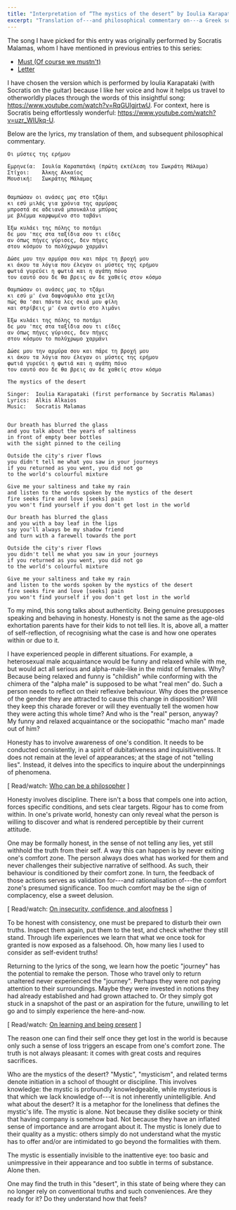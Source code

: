 ```yaml
---
title: "Interpretation of “The mystics of the desert” by Ioulia Karapataki"
excerpt: "Translation of---and philosophical commentary on---a Greek song whose translated title is 'The mystics of the desert'."
---
```


The song I have picked for this entry was originally performed by
Socratis Malamas, whom I have mentioned in previous entries to this
series:

- [Must (Of course we mustn't)](https://protesilaos.com/interpretations/2022-08-26-moscholiou-must/)
- [Letter](https://protesilaos.com/interpretations/2022-06-29-malamas-letter/)

I have chosen the version which is performed by Ioulia Karapataki (with
Socratis on the guitar) because I like her voice and how it helps us
travel to otherworldly places through the words of this insightful song:
<https://www.youtube.com/watch?v=RqGUlgjrtwU>.  For context, here is
Socratis being effortlessly wonderful: <https://www.youtube.com/watch?v=uzr_WIUkq-U>.

Below are the lyrics, my translation of them, and subsequent
philosophical commentary.

```
Οι μύστες της ερήμου

Εμρηνεία:  Ιουλία Καραπατάκη (πρώτη εκτέλεση του Σωκράτη Μάλαμα)
Στίχοι:    Άλκης Αλκαίος
Μουσική:   Σωκράτης Μάλαμας


Θαμπώσαν οι ανάσες μας στο τζάμι
κι εσύ μιλάς για χρόνια της αρμύρας
μπροστά σε αδειανά μπουκάλια μπύρας
με βλέμμα καρφωμένο στο ταβάνι

Έξω κυλάει της πόλης το ποτάμι
δε μου 'πες στα ταξίδια σου τι είδες
αν όπως πήγες γύρισες, δεν πήγες
στου κόσμου το πολύχρωμο χαρμάνι

Δώσε μου την αρμύρα σου και πάρε τη βροχή μου
κι άκου τα λόγια που έλεγαν οι μύστες της ερήμου
φωτιά γυρεύει η φωτιά και η αγάπη πόνο
τον εαυτό σου δε θα βρεις αν δε χαθείς στον κόσμο

Θαμπώσαν οι ανάσες μας το τζάμι
κι εσύ μ' ένα δαφνόφυλλο στα χείλη
πώς θα 'σαι πάντα λες σκιά μου φίλη
και στρίβεις μ' ένα αντίο στο λιμάνι

Έξω κυλάει της πόλης το ποτάμι
δε μου 'πες στα ταξίδια σου τι είδες
αν όπως πήγες γύρισες, δεν πήγες
στου κόσμου το πολύχρωμο χαρμάνι

Δώσε μου την αρμύρα σου και πάρε τη βροχή μου
κι άκου τα λόγια που έλεγαν οι μύστες της ερήμου
φωτιά γυρεύει η φωτιά και η αγάπη πόνο
τον εαυτό σου δε θα βρεις αν δε χαθείς στον κόσμο
```

```
The mystics of the desert

Singer:  Ioulia Karapataki (first performance by Socratis Malamas)
Lyrics:  Alkis Alkaios
Music:   Socratis Malamas


Our breath has blurred the glass
and you talk about the years of saltiness
in front of empty beer bottles
with the sight pinned to the ceiling

Outside the city's river flows
you didn't tell me what you saw in your journeys
if you returned as you went, you did not go
to the world's colourful mixture

Give me your saltiness and take my rain
and listen to the words spoken by the mystics of the desert
fire seeks fire and love [seeks] pain
you won't find yourself if you don't get lost in the world

Our breath has blurred the glass
and you with a bay leaf in the lips
say you'll always be my shadow friend
and turn with a farewell towards the port

Outside the city's river flows
you didn't tell me what you saw in your journeys
if you returned as you went, you did not go
to the world's colourful mixture

Give me your saltiness and take my rain
and listen to the words spoken by the mystics of the desert
fire seeks fire and love [seeks] pain
you won't find yourself if you don't get lost in the world
```

To my mind, this song talks about authenticity.  Being genuine
presupposes speaking and behaving in honesty.  Honesty is not the same
as the age-old exhortation parents have for their kids to not tell lies.
It is, above all, a matter of self-reflection, of recognising what the
case is and how one operates within or due to it.

I have experienced people in different situations.  For example, a
heterosexual male acquaintance would be funny and relaxed while with me,
but would act all serious and alpha-male-like in the midst of females.
Why?  Because being relaxed and funny is "childish" while conforming
with the chimera of the "alpha male" is supposed to be what "real men"
do.  Such a person needs to reflect on their reflexive behaviour.  Why
does the presence of the gender they are attracted to cause this change
in disposition?  Will they keep this charade forever or will they
eventually tell the women how they were acting this whole time?  And who
is the "real" person, anyway?  My funny and relaxed acquaintance or the
sociopathic "macho man" made out of him?

Honesty has to involve awareness of one's condition.  It needs to be
conducted consistently, in a spirit of dubitativeness and
inquisitiveness.  It does not remain at the level of appearances; at the
stage of not "telling lies".  Instead, it delves into the specifics to
inquire about the underpinnings of phenomena.

[ Read/watch: [Who can be a philosopher](https://protesilaos.com/books/2022-08-07-who-can-be-philosopher/) ]

Honesty involves discipline.  There isn't a boss that compels one into
action, forces specific conditions, and sets clear targets.  Rigour has
to come from within.  In one's private world, honesty can only reveal
what the person is willing to discover and what is rendered perceptible
by their current attitude.

One may be formally honest, in the sense of not telling any lies, yet
still withhold the truth from their self.  A way this can happen is by
never exiting one's comfort zone.  The person always does what has
worked for them and never challenges their subjective narrative of
selfhood.  As such, their behaviour is conditioned by their comfort
zone.  In turn, the feedback of those actions serves as validation
for---and rationalisation of---the comfort zone's presumed significance.
Too much comfort may be the sign of complacency, else a sweet delusion.

[ Read/watch: [On insecurity, confidence, and
aloofness](https://protesilaos.com/books/2022-08-25-insecurity-confidence-aloofness/)
]

To be honest with consistency, one must be prepared to disturb their own
truths.  Inspect them again, put them to the test, and check whether
they still stand.  Through life experiences we learn that what we once
took for granted is now exposed as a falsehood.  Oh, how many lies I
used to consider as self-evident truths!

Returning to the lyrics of the song, we learn how the poetic "journey"
has the potential to remake the person.  Those who travel only to return
unaltered never experienced the "journey".  Perhaps they were not paying
attention to their surroundings.  Maybe they were invested in notions
they had already established and had grown attached to.  Or they simply
got stuck in a snapshot of the past or an aspiration for the future,
unwilling to let go and to simply experience the here-and-now.

[ Read/watch: [On learning and being
present](https://protesilaos.com/books/2022-06-25-knowledge-presence/) ]

The reason one can find their self once they get lost in the world is
because only such a sense of loss triggers an escape from one's comfort
zone.  The truth is not always pleasant: it comes with great costs and
requires sacrifices.

Who are the mystics of the desert?  "Mystic", "mysticism", and related
terms denote initiation in a school of thought or discipline.  This
involves knowledge: the mystic is profoundly knowledgeable, while
mysterious is that which we lack knowledge of---it is not inherently
unintelligible.  And what about the desert?  It is a metaphor for the
loneliness that defines the mystic's life.  The mystic is alone.  Not
because they dislike society or think that having company is somehow
bad.  Not because they have an inflated sense of importance and are
arrogant about it.  The mystic is lonely due to their quality as a
mystic: others simply do not understand what the mystic has to offer
and/or are intimidated to go beyond the formalities with them.

The mystic is essentially invisible to the inattentive eye: too basic
and unimpressive in their appearance and too subtle in terms of
substance.  Alone then.

One may find the truth in this "desert", in this state of being where
they can no longer rely on conventional truths and such conveniences.
Are they ready for it?  Do they understand how that feels?
